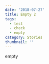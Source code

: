 ```yaml
---
date: '2018-07-27'
title: Empty 2
tags:
  - test
  - check
  - empty
category: Stories
thumbnail: ''
---
```

empty
